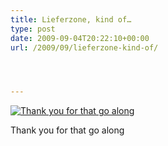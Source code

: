 ```yaml
---
title: Lieferzone, kind of…
type: post
date: 2009-09-04T20:22:10+00:00
url: /2009/09/lieferzone-kind-of/




---
```

<div class="flickr">
  <a href="http://www.flickr.com/photos/schreibblogade/3888420725/" title="Thank you for that go along"><img src="//farm3.static.flickr.com/2469/3888420725_e999e33d1c.jpg" alt="Thank you for that go along" /></a></p>

  <p>
    Thank you for that go along
  </p>
</div>
